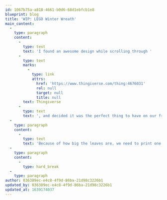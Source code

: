 ```yaml
---
id: 1067b75a-a818-4661-b0d6-68d1ebfcb1e8
blueprint: blog
title: 'WIP: LEGO Winter Wreath'
main_content:
  -
    type: paragraph
    content:
      -
        type: text
        text: 'I found an awesome design while scrolling through '
      -
        type: text
        marks:
          -
            type: link
            attrs:
              href: 'https://www.thingiverse.com/thing:4676031'
              rel: null
              target: null
              title: null
        text: Thingiverse
      -
        type: text
        text: ', and decided it was the perfect thing to have on our front door during the holiday season. It''s a wreath in the style of LEGO leaf pieces!'
  -
    type: paragraph
    content:
      -
        type: text
        text: 'Because of how big the leaves are, we need to print one at a time, and each one takes about 7 hours to print.'
  -
    type: paragraph
    content:
      -
        type: hard_break
  -
    type: paragraph
author: 036389ec-e4c8-4f9d-86ba-21d98c3226b1
updated_by: 036389ec-e4c8-4f9d-86ba-21d98c3226b1
updated_at: 1639174037
---
```

